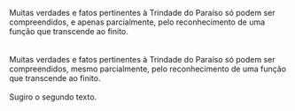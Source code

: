 ﻿Muitas verdades e fatos pertinentes à Trindade do Paraíso só podem ser compreendidos, e apenas parcialmente, pelo reconhecimento de uma função que transcende ao finito.<BR><BR><BR>Muitas verdades e fatos pertinentes à Trindade do Paraíso só podem ser compreendidos, mesmo parcialmente, pelo reconhecimento de uma função que transcende ao finito.<BR><BR>Sugiro o segundo texto.
